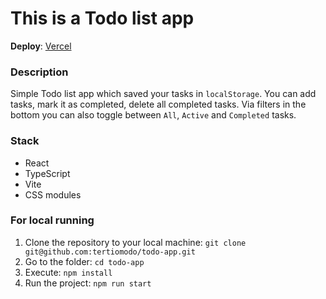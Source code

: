# This is a Todo list app

**Deploy**: [Vercel](https://todo-app-eta-eight-16.vercel.app/)

### Description

Simple Todo list app which saved your tasks in `localStorage`. You can add tasks, mark it as completed, delete all completed tasks. Via filters in the bottom you can also toggle between `All`, `Active` and `Completed` tasks.

### Stack

- React
- TypeScript
- Vite
- CSS modules

### For local running

1. Clone the repository to your local machine: `git clone git@github.com:tertiomodo/todo-app.git`
2. Go to the folder: `cd todo-app`
3. Execute: `npm install`
4. Run the project: `npm run start`
